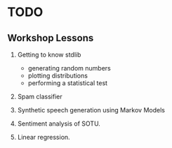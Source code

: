 # TODO

## Workshop Lessons

1. Getting to know stdlib

   * generating random numbers
   * plotting distributions
   * performing a statistical test

2. Spam classifier

3. Synthetic speech generation using Markov Models

4. Sentiment analysis of SOTU.

5. Linear regression.
